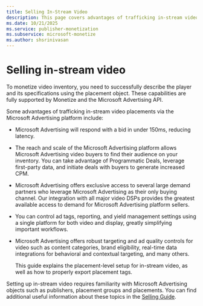 ```yaml
---
title: Selling In-Stream Video
description: This page covers advantages of trafficking in-stream video placements via the Microsoft Advertising platform.
ms.date: 10/21/2025
ms.service: publisher-monetization
ms.subservice: microsoft-monetize
ms.author: shsrinivasan
---
```



# Selling in-stream video

To monetize video inventory, you need to successfully describe the player and its specifications using the placement object. These capabilities are fully supported by Monetize and the Microsoft Advertising API.

Some advantages of trafficking in-stream video placements via the Microsoft Advertising platform include:

- Microsoft Advertising will respond with a bid in under 150ms, reducing latency.

- The reach and scale of the Microsoft Advertising platform allows Microsoft Advertising video buyers to find their audience on your inventory. You can take advantage of Programmatic Deals, leverage first-party data, and initiate deals with buyers to generate increased CPM.

- Microsoft Advertising offers exclusive access to several large demand partners who leverage Microsoft Advertising as their only buying channel. Our integration with all major video DSPs provides the greatest available access to demand for Microsoft Advertising platform sellers.

- You can control ad tags, reporting, and yield management settings using a single platform for both video and display, greatly simplifying important workflows.

- Microsoft Advertising offers robust targeting and ad quality controls for video such as content categories, brand eligibility, real-time data integrations for behavioral and contextual targeting, and many others.

  This guide explains the placement-level setup for in-stream video, as well as how to properly export placement tags.

Setting up in-stream video requires familiarity with Microsoft Advertising objects such as publishers, placement groups and placements. You can find additional useful information about these topics in the [Selling Guide](selling-guide.md).
